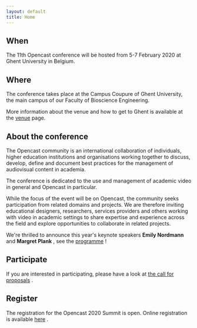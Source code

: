 ```yaml
---
layout: default
title: Home
---
```

## When
The 11th Opencast conference will be hosted from 5-7 February 2020 at Ghent University in Belgium.

## Where
The conference takes place at the Campus Coupure of Ghent University, the main campus of our Faculty of Bioscience Engineering.

More information about the venue and how to get to Ghent is available at the [venue](https://oc2020.ugent.be/venue.html) page.

## About the conference
The Opencast community is an international collaboration of individuals, higher education institutions and organisations working together to discuss, develop, define and document best practices for the management of audiovisual content in academia.

The conference is dedicated to the use and management of academic video in general and Opencast in particular.

While the focus of the event will be on Opencast, the community seeks participation from related domains and projects. We are therefore inviting educational designers, researchers, services providers and others working with video in academic settings to share expertise and experience across the field and explore opportunities to collaborate in related projects.

We're thrilled to announce this year's keynote speakers **Emily Nordmann** and **Margret Plank** , see the [programme](https://oc2020.ugent.be/programme.html) !

## Participate

If you are interested in participating, please have a look at [the call for proposals](https://oc2020.ugent.be/cfp.html) .

## Register

The registration for the Opencast 2020 Summit is open. Online registration is available [here](https://congrezzo.ugent.be/opencast2020/registration-opencast-summit-2020) .

